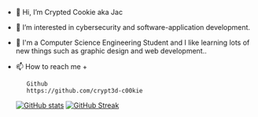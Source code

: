 - 👋 Hi, I’m Crypted Cookie aka Jac
- 👀 I’m interested in cybersecurity and software-application development.
- 🌱 I'm a Computer Science Engineering Student and I like learning lots of new things
    such as graphic design and web development..
- 📫 How to reach me +

         Github
         https://github.com/crypt3d-c00kie
  
  [![GitHub stats](https://github-readme-stats.vercel.app/api?username=crypt3d-c00kie)](https://github.com/anuraghazra/github-readme-stats)
  [![GitHub Streak](https://github-readme-streak-stats.herokuapp.com/?user=crypt3d-c00kie&theme=highcontrast)](https://github.com/DenverCoder1/github-readme-streak-stats)
<!---
crypt3d-c00kie/crypt3d-c00kie is a ✨ special ✨ repository because its `README.md` (this file) appears on your GitHub profile.
You can click the Preview link to take a look at your changes.
--->
